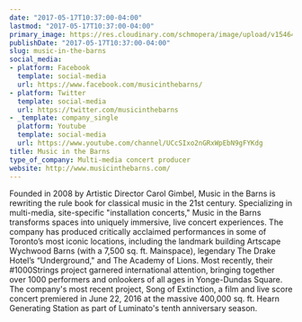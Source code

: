 ```yaml
---
date: "2017-05-17T10:37:00-04:00"
lastmod: "2017-05-17T10:37:00-04:00"
primary_image: https://res.cloudinary.com/schmopera/image/upload/v1546480480/media/2019/01/Logo-MusicInTheBarns.jpg
publishDate: "2017-05-17T10:37:00-04:00"
slug: music-in-the-barns
social_media:
- platform: Facebook
  template: social-media
  url: https://www.facebook.com/musicinthebarns/
- platform: Twitter
  template: social-media
  url: https://twitter.com/musicinthebarns
- _template: company_single
  platform: Youtube
  template: social-media
  url: https://www.youtube.com/channel/UCcSIxo2nGRxWpEbN9gFYKdg
title: Music in the Barns
type_of_company: Multi-media concert producer
website: http://www.musicinthebarns.com/
---
```

Founded in 2008 by Artistic Director Carol Gimbel, Music in the Barns is rewriting the rule book for classical music in the 21st century. Specializing in multi-media, site-specific "installation concerts," Music in the Barns transforms spaces into uniquely immersive, live concert experiences. The company has produced critically acclaimed performances in some of Toronto’s most iconic locations, including the landmark building Artscape Wychwood Barns (with a 7,500 sq. ft. Mainspace), legendary The Drake Hotel’s “Underground," and The Academy of Lions. Most recently, their #1000Strings project garnered international attention, bringing together over 1000 performers and onlookers of all ages in Yonge-Dundas Square. The company's most recent project, Song of Extinction, a film and live score concert premiered in June 22, 2016 at the massive 400,000 sq. ft. Hearn Generating Station as part of Luminato's tenth anniversary season.